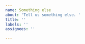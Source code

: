 ```yaml
---
name: Something else
about: 'Tell us something else. '
title: ''
labels: ''
assignees: ''

---
```




